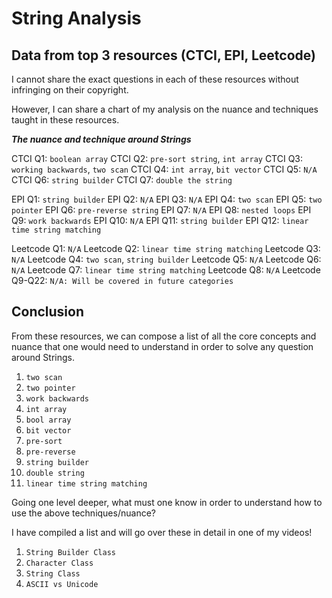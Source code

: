 # String Analysis

## Data from top 3 resources (CTCI, EPI, Leetcode)

I cannot share the exact questions in each of these resources without infringing on their copyright.

However, I can share a chart of my analysis on the nuance and techniques taught in these resources.

***The nuance and technique around Strings***

CTCI Q1: `boolean array`
CTCI Q2: `pre-sort string`, `int array`
CTCI Q3: `working backwards`, `two scan`
CTCI Q4: `int array`, `bit vector`
CTCI Q5: `N/A`
CTCI Q6: `string builder`
CTCI Q7: `double the string`

EPI Q1: `string builder`
EPI Q2: `N/A`
EPI Q3: `N/A`
EPI Q4: `two scan`
EPI Q5: `two pointer`
EPI Q6: `pre-reverse string`
EPI Q7: `N/A`
EPI Q8: `nested loops`
EPI Q9: `work backwards`
EPI Q10: `N/A`
EPI Q11: `string builder`
EPI Q12: `linear time string matching`

Leetcode Q1: `N/A`
Leetcode Q2: `linear time string matching`
Leetcode Q3: `N/A`
Leetcode Q4: `two scan`, `string builder`
Leetcode Q5: `N/A`
Leetcode Q6: `N/A`
Leetcode Q7: `linear time string matching`
Leetcode Q8: `N/A`
Leetcode Q9-Q22: `N/A: Will be covered in future categories`

## Conclusion

From these resources, we can compose a list of all the core concepts and nuance that one would need to understand in order to solve any question around Strings.

1. `two scan`
2. `two pointer`
3. `work backwards`
4. `int array`
5. `bool array`
6. `bit vector`
7. `pre-sort`
8. `pre-reverse`
9. `string builder`
10. `double string`
11. `linear time string matching`

Going one level deeper, what must one know in order to understand how to use the above techniques/nuance?

I have compiled a list and will go over these in detail in one of my videos!

1. `String Builder Class`
2. `Character Class`
3. `String Class`
4. `ASCII vs Unicode`
